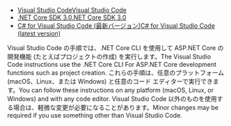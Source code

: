 * [<span data-ttu-id="350af-101">Visual Studio Code</span><span class="sxs-lookup"><span data-stu-id="350af-101">Visual Studio Code</span></span>](https://code.visualstudio.com/download)
* [<span data-ttu-id="350af-102">.NET Core SDK 3.0</span><span class="sxs-lookup"><span data-stu-id="350af-102">.NET Core SDK 3.0</span></span>](https://dotnet.microsoft.com/download/dotnet-core/3.0)
* [<span data-ttu-id="350af-103">C# for Visual Studio Code (最新バージョン)</span><span class="sxs-lookup"><span data-stu-id="350af-103">C# for Visual Studio Code (latest version)</span></span>](https://marketplace.visualstudio.com/items?itemName=ms-vscode.csharp)

<span data-ttu-id="350af-104">Visual Studio Code の手順では、.NET Core CLI を使用して ASP.NET Core の開発機能 (たとえばプロジェクトの作成) を実行します。</span><span class="sxs-lookup"><span data-stu-id="350af-104">The Visual Studio Code instructions use the .NET Core CLI For ASP.NET Core development functions such as project creation.</span></span> <span data-ttu-id="350af-105">これらの手順は、任意のプラットフォーム (macOS、Linux、または Windows) と任意のコード エディターで実行できます。</span><span class="sxs-lookup"><span data-stu-id="350af-105">You can follow these instructions on any platform (macOS, Linux, or Windows) and with any code editor.</span></span> <span data-ttu-id="350af-106">Visual Studio Code 以外のものを使用する場合は、軽微な変更が必要になることがあります。</span><span class="sxs-lookup"><span data-stu-id="350af-106">Minor changes may be required if you use something other than Visual Studio Code.</span></span>

